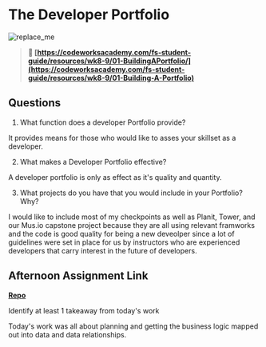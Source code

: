 # The Developer Portfolio

![replace_me](https://codeworks.blob.core.windows.net/public/assets/img/illustrations/placeholder.svg)

> **📖 [https://codeworksacademy.com/fs-student-guide/resources/wk8-9/01-BuildingAPortfolio/](https://codeworksacademy.com/fs-student-guide/resources/wk8-9/01-Building-A-Portfolio)**

## Questions

1. What function does a developer Portfolio provide?

It provides means for those who would like to asses your skillset as a developer.

2. What makes a Developer Portfolio effective?

A developer portfolio is only as effect as it's quality and quantity.

3. What projects do you have that you would include in your Portfolio? Why?

I would like to include most of my checkpoints as well as Planit, Tower, and our Mus.io capstone project because they are all using relevant framworks and the code is good quality for being a new deveolper since a lot of guidelines were set in place for us by instructors who are experienced developers that carry interest in the future of developers.

## Afternoon Assignment Link

**[Repo](https://github.com/Gavinlasher/Mus-io)**

Identify at least 1 takeaway from today's work

Today's work was all about planning and getting the business logic mapped out into data and data relationships.
